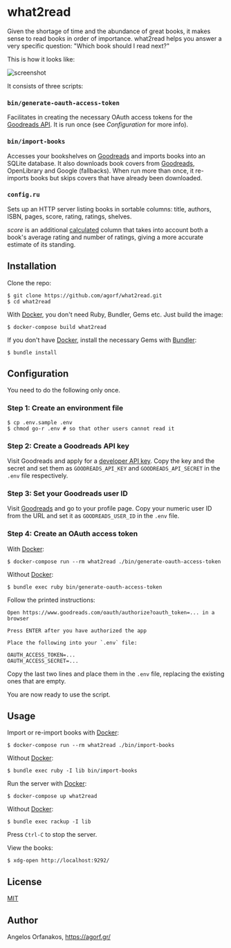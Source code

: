 # what2read

Given the shortage of time and the abundance of great books, it makes sense to
read books in order of importance. what2read helps you answer a very specific
question: "Which book should I read next?"

This is how it looks like:

![screenshot](https://raw.githubusercontent.com/agorf/what2read/master/screenshot.png)

It consists of three scripts:

### `bin/generate-oauth-access-token`

Facilitates in creating the necessary OAuth access tokens for the [Goodreads
API][API]. It is run once (see _Configuration_ for more info).

### `bin/import-books`

Accesses your bookshelves on [Goodreads][] and imports books into an SQLite
database. It also downloads book covers from [Goodreads][], OpenLibrary and
Google (fallbacks). When run more than once, it re-imports books but skips
covers that have already been downloaded.

### `config.ru`

Sets up an HTTP server listing books in sortable columns: title, authors, ISBN, pages, score, rating, ratings,
shelves.

_score_ is an additional [calculated][score] column that takes into account both
a book's average rating and number of ratings, giving a more accurate estimate
of its standing.

## Installation

Clone the repo:

    $ git clone https://github.com/agorf/what2read.git
    $ cd what2read

With [Docker][], you don't need Ruby, Bundler, Gems etc. Just build the image:

    $ docker-compose build what2read

If you don't have [Docker][], install the necessary Gems with [Bundler][]:

    $ bundle install

## Configuration

You need to do the following only once.

### Step 1: Create an environment file

    $ cp .env.sample .env
    $ chmod go-r .env # so that other users cannot read it

### Step 2: Create a Goodreads API key

Visit Goodreads and apply for a [developer API key][key]. Copy the key and the
secret and set them as `GOODREADS_API_KEY` and `GOODREADS_API_SECRET` in the
`.env` file respectively.

### Step 3: Set your Goodreads user ID

Visit [Goodreads][] and go to your profile page. Copy your numeric user ID from
the URL and set it as `GOODREADS_USER_ID` in the `.env` file.

### Step 4: Create an OAuth access token

With [Docker][]:

    $ docker-compose run --rm what2read ./bin/generate-oauth-access-token

Without [Docker][]:

    $ bundle exec ruby bin/generate-oauth-access-token

Follow the printed instructions:

    Open https://www.goodreads.com/oauth/authorize?oauth_token=... in a browser

    Press ENTER after you have authorized the app

    Place the following into your `.env` file:

    OAUTH_ACCESS_TOKEN=...
    OAUTH_ACCESS_SECRET=...

Copy the last two lines and place them in the `.env` file, replacing the
existing ones that are empty.

You are now ready to use the script.

## Usage

Import or re-import books with [Docker][]:

    $ docker-compose run --rm what2read ./bin/import-books

Without [Docker][]:

    $ bundle exec ruby -I lib bin/import-books

Run the server with [Docker][]:

    $ docker-compose up what2read

Without [Docker][]:

    $ bundle exec rackup -I lib

Press `Ctrl-C` to stop the server.

View the books:

    $ xdg-open http://localhost:9292/

## License

[MIT][]

## Author

Angelos Orfanakos, https://agorf.gr/

[Goodreads]: https://www.goodreads.com/
[API]: https://www.goodreads.com/api
[score]: http://stackoverflow.com/a/2134629
[key]: https://www.goodreads.com/api/keys
[MIT]: https://github.com/agorf/what2read/blob/master/LICENSE.txt
[Bundler]: http://bundler.io/
[Docker]: https://www.docker.com/

